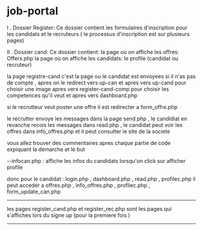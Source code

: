 # job-portal



I . Dossier Register: 
   Ce dossier contient les formulaires d'inscription pour les candidats et le recruteurs ( le processus d'inscription est sur plusieurs pages)
         
II . Dossier cand:
    Ce dossier contient:
       la page où on affiche les offres: Offers.php
       la page où on affiche les candidats: 
       le profile (candidat ou recruteur) 
       


la page registre-cand c'est la page ou le candidat est envoyees si il n'as pas de compte , apres on le redirect vers up-can et apres vers up-cand pour choisir une image apres vers register-cand-comp pour choisir les competences qu'il veut et apres vers dashboard.php 
    
si le recrutteur veut poster une offre il est redirecter a form_offre.php



le recrutter envoye les messages dans la page send.php , le candidiat en revanche recois les messages dans read.php , le candidat peut voir les offres dans info_offres.php et il peut consulter le site de la societe 

vous allez trouver des commentaires apres chaque partie de code expiquant la demarche et le but 


--infocan.php : affiche les infos du candidats lorsqu'on click sur afficher profile 


donc pour le candidat : login.php , dashboard.php , read.php  , profilec.php  il peut acceder a offres.php , info_offres.php , profilec.php , form_update_can.php 


------------------------------------

les pages register_cand.php et register_rec.php sont les pages qui s'affiches lors du signe up (pour la premiere fois )  

--------------------------------


